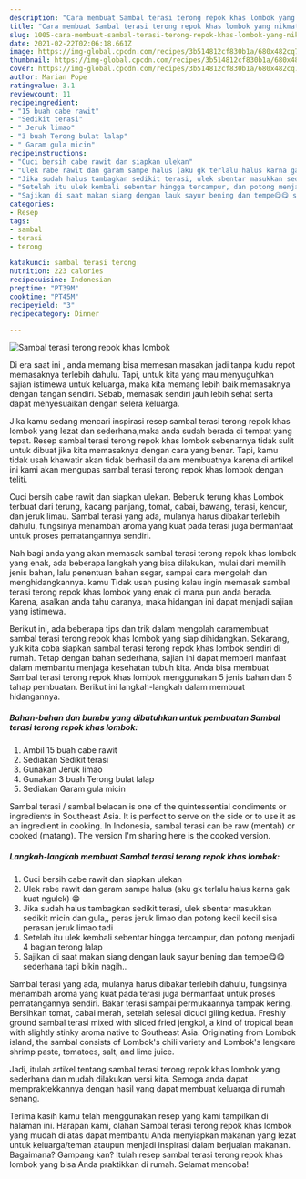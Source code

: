 ```yaml
---
description: "Cara membuat Sambal terasi terong repok khas lombok yang nikmat Untuk Jualan"
title: "Cara membuat Sambal terasi terong repok khas lombok yang nikmat Untuk Jualan"
slug: 1005-cara-membuat-sambal-terasi-terong-repok-khas-lombok-yang-nikmat-untuk-jualan
date: 2021-02-22T02:06:18.661Z
image: https://img-global.cpcdn.com/recipes/3b514812cf830b1a/680x482cq70/sambal-terasi-terong-repok-khas-lombok-foto-resep-utama.jpg
thumbnail: https://img-global.cpcdn.com/recipes/3b514812cf830b1a/680x482cq70/sambal-terasi-terong-repok-khas-lombok-foto-resep-utama.jpg
cover: https://img-global.cpcdn.com/recipes/3b514812cf830b1a/680x482cq70/sambal-terasi-terong-repok-khas-lombok-foto-resep-utama.jpg
author: Marian Pope
ratingvalue: 3.1
reviewcount: 11
recipeingredient:
- "15 buah cabe rawit"
- "Sedikit terasi"
- " Jeruk limao"
- "3 buah Terong bulat lalap"
- " Garam gula micin"
recipeinstructions:
- "Cuci bersih cabe rawit dan siapkan ulekan"
- "Ulek rabe rawit dan garam sampe halus (aku gk terlalu halus karna gak kuat ngulek) 😁"
- "Jika sudah halus tambagkan sedikit terasi, ulek sbentar masukkan sedikit micin dan gula,, peras jeruk limao dan potong kecil kecil sisa perasan jeruk limao tadi"
- "Setelah itu ulek kembali sebentar hingga tercampur, dan potong menjadi 4 bagian terong lalap"
- "Sajikan di saat makan siang dengan lauk sayur bening dan tempe😋😋 sederhana tapi bikin nagih.."
categories:
- Resep
tags:
- sambal
- terasi
- terong

katakunci: sambal terasi terong 
nutrition: 223 calories
recipecuisine: Indonesian
preptime: "PT39M"
cooktime: "PT45M"
recipeyield: "3"
recipecategory: Dinner

---
```



![Sambal terasi terong repok khas lombok](https://img-global.cpcdn.com/recipes/3b514812cf830b1a/680x482cq70/sambal-terasi-terong-repok-khas-lombok-foto-resep-utama.jpg)

Di era  saat ini , anda memang bisa memesan masakan jadi tanpa kudu repot memasaknya terlebih dahulu. Tapi, untuk kita yang mau menyuguhkan sajian istimewa untuk keluarga, maka kita memang lebih baik memasaknya dengan tangan sendiri. Sebab, memasak sendiri jauh lebih sehat serta dapat menyesuaikan dengan selera keluarga.

Jika kamu sedang mencari inspirasi resep sambal terasi terong repok khas lombok yang lezat dan sederhana,maka anda sudah berada di tempat yang tepat. Resep sambal terasi terong repok khas lombok  sebenarnya tidak sulit untuk dibuat jika kita memasaknya dengan cara yang benar. Tapi, kamu tidak usah khawatir akan tidak berhasil dalam membuatnya 
karena di artikel ini kami akan mengupas sambal terasi terong repok khas lombok dengan teliti.  

Cuci bersih cabe rawit dan siapkan ulekan. Beberuk terung khas Lombok terbuat dari terung, kacang panjang, tomat, cabai, bawang, terasi, kencur, dan jeruk limau. Sambal terasi yang ada, mulanya harus dibakar terlebih dahulu, fungsinya menambah aroma yang kuat pada terasi juga bermanfaat untuk proses pematangannya sendiri.

Nah bagi anda yang akan memasak sambal terasi terong repok khas lombok yang enak, ada beberapa langkah yang bisa dilakukan, mulai dari memilih jenis bahan, lalu penentuan bahan segar, sampai cara mengolah dan menghidangkannya. kamu Tidak usah pusing kalau ingin memasak sambal terasi terong repok khas lombok yang enak di mana pun anda berada. Karena, asalkan anda  tahu caranya, maka hidangan ini dapat menjadi sajian yang istimewa.

Berikut ini, ada beberapa tips dan trik dalam mengolah caramembuat sambal terasi terong repok khas lombok yang siap dihidangkan. Sekarang, yuk kita coba siapkan sambal terasi terong repok khas lombok sendiri di rumah. Tetap dengan bahan sederhana, sajian ini dapat memberi manfaat dalam membantu menjaga kesehatan tubuh kita. Anda bisa membuat Sambal terasi terong repok khas lombok menggunakan 5 jenis bahan dan 5 tahap pembuatan. Berikut ini langkah-langkah dalam membuat hidangannya.

<!--inarticleads1-->

##### Bahan-bahan dan bumbu yang dibutuhkan untuk pembuatan Sambal terasi terong repok khas lombok:

1. Ambil 15 buah cabe rawit
1. Sediakan Sedikit terasi
1. Gunakan  Jeruk limao
1. Gunakan 3 buah Terong bulat lalap
1. Sediakan  Garam gula micin


Sambal terasi / sambal belacan is one of the quintessential condiments or ingredients in Southeast Asia. It is perfect to serve on the side or to use it as an ingredient in cooking. In Indonesia, sambal terasi can be raw (mentah) or cooked (matang). The version I&#39;m sharing here is the cooked version. 

<!--inarticleads2-->

##### Langkah-langkah membuat Sambal terasi terong repok khas lombok:

1. Cuci bersih cabe rawit dan siapkan ulekan
1. Ulek rabe rawit dan garam sampe halus (aku gk terlalu halus karna gak kuat ngulek) 😁
1. Jika sudah halus tambagkan sedikit terasi, ulek sbentar masukkan sedikit micin dan gula,, peras jeruk limao dan potong kecil kecil sisa perasan jeruk limao tadi
1. Setelah itu ulek kembali sebentar hingga tercampur, dan potong menjadi 4 bagian terong lalap
1. Sajikan di saat makan siang dengan lauk sayur bening dan tempe😋😋 sederhana tapi bikin nagih..


Sambal terasi yang ada, mulanya harus dibakar terlebih dahulu, fungsinya menambah aroma yang kuat pada terasi juga bermanfaat untuk proses pematangannya sendiri. Bakar terasi sampai permukaannya tampak kering. Bersihkan tomat, cabai merah, setelah selesai dicuci giling kedua. Freshly ground sambal terasi mixed with sliced fried jengkol, a kind of tropical bean with slightly stinky aroma native to Southeast Asia. Originating from Lombok island, the sambal consists of Lombok&#39;s chili variety and Lombok&#39;s lengkare shrimp paste, tomatoes, salt, and lime juice. 

Jadi, itulah artikel tentang  sambal terasi terong repok khas lombok  yang sederhana dan mudah dilakukan versi kita. Semoga anda dapat mempraktekkannya dengan hasil yang dapat membuat keluarga di rumah senang. 

Terima kasih kamu telah menggunakan resep yang kami tampilkan di halaman ini. Harapan kami, olahan  Sambal terasi terong repok khas lombok yang mudah di atas dapat membantu Anda menyiapkan makanan yang lezat untuk keluarga/teman ataupun menjadi inspirasi dalam berjualan makanan. Bagaimana? Gampang kan? Itulah resep sambal terasi terong repok khas lombok yang bisa Anda praktikkan di rumah. Selamat mencoba!

